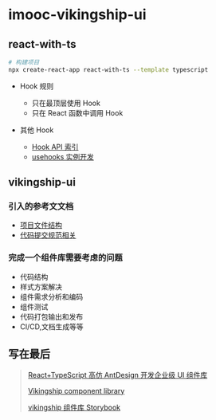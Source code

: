 # imooc-vikingship-ui

## react-with-ts

```bash
# 构建项目
npx create-react-app react-with-ts --template typescript
```

- Hook 规则

  - 只在最顶层使用 Hook
  - 只在 React 函数中调用 Hook

- 其他 Hook
  - [Hook API 索引](https://zh-hans.reactjs.org/docs/hooks-reference.html)
  - [usehooks 实例开发](https://usehooks.com/)

## vikingship-ui

### 引入的参考文文档

- [项目文件结构](https://zh-hans.reactjs.org/docs/faq-structure.html)
- [代码提交规范相关](https://create-react-app.dev/docs/setting-up-your-editor)

### 完成一个组件库需要考虑的问题

- 代码结构
- 样式方案解决
- 组件需求分析和编码
- 组件测试
- 代码打包输出和发布
- CI/CD,文档生成等等

## 写在最后

> [React+TypeScript 高仿 AntDesign 开发企业级 UI 组件库](https://coding.imooc.com/class/428.html)
>
> [Vikingship component library](https://www.npmjs.com/package/vikingship)
>
> [vikingship 组件库 Storybook](http://vikingship.xyz/?path=/story/%E6%AC%A2%E8%BF%8E%E6%9D%A5%E5%88%B0%E8%AF%BE%E7%A8%8B--welcome)
